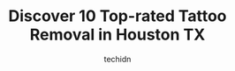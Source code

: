 ---
layout: ampstory
image: https://i0.wp.com/www.depkes.org/wp-content/uploads/2023/06/tattoo-removal-0-in-houston-tx-1685759355.jpeg?resize=640,853
author: techidn
featured: false
description: Discover the impressive array of Tattoo Removal options in Houston TX, where you can find 10 of the largest Tattoo Removal establishments in the area. From renowned classics to hidden gems, 
title: Discover 10 Top-rated Tattoo Removal in Houston TX
cover:
   title: Discover 10 Top-rated Tattoo Removal in Houston TX
   subtitle: Rickpate
   background: https://www.depkes.org/wp-content/uploads/2023/06/tattoo-removal-0-in-houston-tx-1685759355.jpeg

pages: 
 - layout: thirds
   top: <h1>#1 Removery Tattoo Removal & Fading</h1>
   bottom: "<p>I went in for a consultation and decided just to go ahead and do a session.  Vanessa was great explaining everything to me in terms of the laser the process and the price</p>"
   background: https://www.depkes.org/wp-content/uploads/2023/06/tattoo-removal-1-in-houston-tx-1685759356.png
   backgroundblur: true
 - layout: thirds
   top: <h1>#2 Removery Tattoo Removal & Fading</h1>
   bottom: "<p>Super simple, fast, and easy.The consultation part was great, made me feel comfortable, not laugh at my ridiculous decision of a tattoo, and just made it seem like gettin</p>"
   background: https://www.depkes.org/wp-content/uploads/2023/06/tattoo-removal-2-in-houston-tx-1685759357.jpeg
   cta:
      link: https://www.depkes.org/blog/discover-10-top-rated-tattoo-removal-in-houston-tx/
      text: Discover 10 Top-rated Tattoo Removal in Houston TX
 - layout: thirds
   top: <h1>#3 LaserAway</h1>
   bottom: "<p>5385 Westheimer Rd, Houston, TX 77056, United States</p>"
   background: https://www.depkes.org/wp-content/uploads/2023/06/tattoo-removal-3-in-houston-tx-1685759357.png
   cta:
      link: https://www.depkes.org/blog/discover-10-top-rated-tattoo-removal-in-houston-tx/
      text: Discover 10 Top-rated Tattoo Removal in Houston TX
 - layout: thirds
   top: <h1>#4 Removery Tattoo Removal & Fading</h1>
   bottom: "<p>15293 Southwest Fwy, Sugar Land, TX 77478, United States</p>"
   background: https://images.unsplash.com/photo-1561679660-d00ee1e0dc8e?ixlib=rb-4.0.3&ixid=MnwxMjA3fDB8MHxwaG90by1wYWdlfHx8fGVufDB8fHx8&auto=format&fit=crop&w=640&h=853&q=80
   cta:
      link: https://www.depkes.org/blog/discover-10-top-rated-tattoo-removal-in-houston-tx/
      text: Discover 10 Top-rated Tattoo Removal in Houston TX
 - layout: thirds
   top: <h1>#5 Sugar Land Laser Tattoo Removal</h1>
   bottom: "<p>1111 Hwy 6 #157, Sugar Land, TX 77478, United States</p>"
   background: https://images.unsplash.com/photo-1531169509526-f8f1fdaa4a67?ixlib=rb-4.0.3&ixid=MnwxMjA3fDB8MHxwaG90by1wYWdlfHx8fGVufDB8fHx8&auto=format&fit=crop&w=640&h=853&q=80
   cta:
      link: https://www.depkes.org/blog/discover-10-top-rated-tattoo-removal-in-houston-tx/
      text: Discover 10 Top-rated Tattoo Removal in Houston TX
 - layout: thirds
   top: <h1>#6 Glow Medspa Houston</h1>
   bottom: "<p>19 Briar Hollow Ln #115, Houston, TX 77027, United States</p>"
   background: https://images.unsplash.com/photo-1574169208507-84376144848b?ixlib=rb-4.0.3&ixid=MnwxMjA3fDB8MHxwaG90by1wYWdlfHx8fGVufDB8fHx8&auto=format&fit=crop&w=640&h=853&q=80
   cta:
      link: https://www.depkes.org/blog/discover-10-top-rated-tattoo-removal-in-houston-tx/
      text: Discover 10 Top-rated Tattoo Removal in Houston TX
 - layout: thirds
   top: <h1>#7 Removery Tattoo Removal & Fading</h1>
   bottom: "<p>19048 Gulf Fwy Ste 106, Friendswood, TX 77546, United States</p>"
   background: https://images.unsplash.com/photo-1462556791646-c201b8241a94?ixlib=rb-4.0.3&ixid=MnwxMjA3fDB8MHxwaG90by1wYWdlfHx8fGVufDB8fHx8&auto=format&fit=crop&w=640&h=853&q=80
   cta:
      link: https://www.depkes.org/blog/discover-10-top-rated-tattoo-removal-in-houston-tx/
      text: Discover 10 Top-rated Tattoo Removal in Houston TX
 - layout: thirds
   middle: Continue reading...
   background: https://images.unsplash.com/photo-1524169358666-79f22534bc6e?ixlib=rb-4.0.3&ixid=MnwxMjA3fDB8MHxwaG90by1wYWdlfHx8fGVufDB8fHx8&auto=format&fit=crop&w=640&h=853&q=80
   cta:
      link: https://www.depkes.org/blog/discover-10-top-rated-tattoo-removal-in-houston-tx/
      text: Discover 10 Top-rated Tattoo Removal in Houston TX
      
---